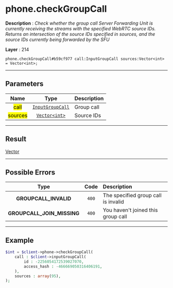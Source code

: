 # phone.checkGroupCall

**Description** : *Check whether the group call Server Forwarding Unit is currently receiving the streams with the specified WebRTC source IDs\.
Returns an intersection of the source IDs specified in sources, and the source IDs currently being forwarded by the SFU*

**Layer** : 214

```tl
phone.checkGroupCall#b59cf977 call:InputGroupCall sources:Vector<int> = Vector<int>;
```

---

## Parameters

| Name | Type | Description |
| :---: | :---: | :--- |
| <mark>call</mark> | [`InputGroupCall`](type/InputGroupCall) | Group call |
| <mark>sources</mark> | [`Vector<int>`](type/int) | Source IDs |

---

## Result

[Vector<int>](type/int)

---

## Possible Errors

| Type | Code | Description |
| :---: | :---: | :--- |
| **GROUPCALL_INVALID** | `400` | The specified group call is invalid |
| **GROUPCALL_JOIN_MISSING** | `400` | You haven't joined this group call |

---

## Example

```php
$int = $client->phone->checkGroupCall(
	call : $client->inputGroupCall(
		id : -2256054172539027070,
		access_hash : -466669050316406191,
	),
	sources : array(95),
);
```